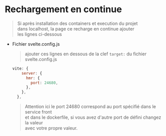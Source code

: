 # Rechargement en continue

> Si après installation des containers et execution du projet  
> dans localhost, la page ce recharge en continue ajouter  
> les lignes ci-dessous

- Fichier svelte.config.js

  > ajouter ces lignes en dessous de la clef `target:` du fichier svelte.config.js

  ```js
  vite: {
      server: {
        hmr: {
          port: 24680,
        },
      },
    },
  ```

  > Attention ici le port 24680 correspond au port spécifié dans le service front  
  > et dans le dockerfile, si vous avez d'autre port de défini changez la valeur  
  > avec votre propre valeur.
